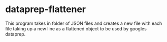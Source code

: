 # dataprep-flattener

This program takes in folder of JSON files and creates a new file with each file taking up a new line as a flattened object to be used by googles dataprep.
